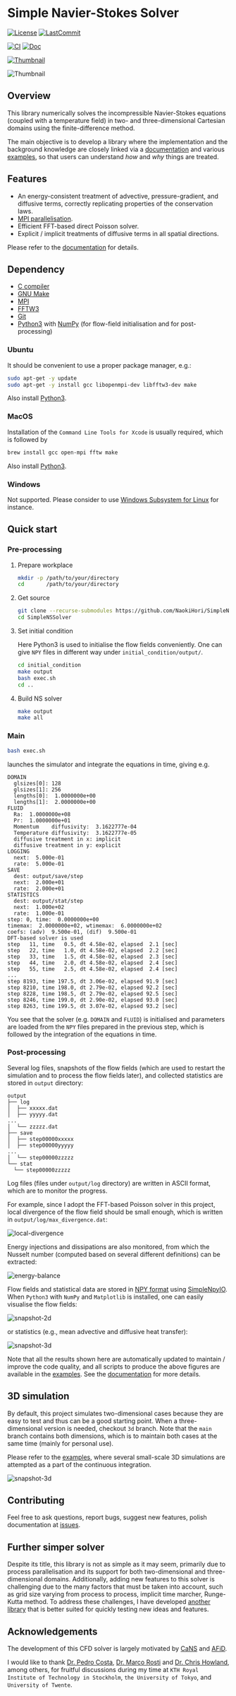 # Simple Navier-Stokes Solver

[![License](https://img.shields.io/github/license/NaokiHori/SimpleNSSolver)](https://opensource.org/license/MIT) 
[![LastCommit](https://img.shields.io/github/last-commit/NaokiHori/SimpleNSSolver/main)](https://github.com/NaokiHori/SimpleNSSolver/commits/main)

[![CI](https://github.com/NaokiHori/SimpleNSSolver/actions/workflows/ci.yml/badge.svg)](https://github.com/NaokiHori/SimpleNSSolver/actions/workflows/ci.yml)
[![Doc](https://github.com/NaokiHori/SimpleNSSolver/actions/workflows/documentation.yml/badge.svg)](https://naokihori.github.io/SimpleNSSolver)

[![Thumbnail](https://github.com/NaokiHori/SimpleNSSolver/blob/main/docs/source/thumbnail.gif)](https://youtu.be/WUfq8PcEhpU)

![Thumbnail](https://github.com/NaokiHori/SimpleNSSolver/blob/main/docs/source/snapshot3d.png)

## Overview

This library numerically solves the incompressible Navier-Stokes equations (coupled with a temperature field) in two- and three-dimensional Cartesian domains using the finite-difference method.

The main objective is to develop a library where the implementation and the background knowledge are closely linked via a [documentation](https://naokihori.github.io/SimpleNSSolver) and various [examples](https://naokihori.github.io/SimpleNSSolver/examples/main.html), so that users can understand *how* and *why* things are treated.

## Features

- An energy-consistent treatment of advective, pressure-gradient, and diffusive terms, correctly replicating properties of the conservation laws.
- [MPI parallelisation](https://github.com/NaokiHori/SimpleDecomp).
- Efficient FFT-based direct Poisson solver.
- Explicit / implicit treatments of diffusive terms in all spatial directions.

Please refer to the [documentation](https://naokihori.github.io/SimpleNSSolver) for details.

## Dependency

- [C compiler](https://gcc.gnu.org)
- [GNU Make](https://www.gnu.org/software/make/)
- [MPI](https://www.open-mpi.org)
- [FFTW3](https://www.fftw.org)
- [Git](https://git-scm.com)
- [Python3](https://www.python.org) with [NumPy](https://numpy.org) (for flow-field initialisation and for post-processing)

### Ubuntu

It should be convenient to use a proper package manager, e.g.:

```bash
sudo apt-get -y update
sudo apt-get -y install gcc libopenmpi-dev libfftw3-dev make
```

Also install [Python3](https://www.python.org/downloads/).

### MacOS

Installation of the `Command Line Tools for Xcode` is usually required, which is followed by

```bash
brew install gcc open-mpi fftw make
```

Also install [Python3](https://www.python.org/downloads/).

### Windows

Not supported.
Please consider to use [Windows Subsystem for Linux](https://learn.microsoft.com/en-us/windows/wsl/) for instance.

## Quick start

### Pre-processing

1. Prepare workplace

    ```bash
    mkdir -p /path/to/your/directory
    cd       /path/to/your/directory
    ```

1. Get source

    ```bash
    git clone --recurse-submodules https://github.com/NaokiHori/SimpleNSSolver
    cd SimpleNSSolver
    ```

1. Set initial condition

    Here Python3 is used to initialise the flow fields conveniently.
    One can give `NPY` files in different way under `initial_condition/output/`.

    ```bash
    cd initial_condition
    make output
    bash exec.sh
    cd ..
    ```

1. Build NS solver

    ```bash
    make output
    make all
    ```

### Main

```bash
bash exec.sh
```

launches the simulator and integrate the equations in time, giving e.g.

```
DOMAIN
  glsizes[0]: 128
  glsizes[1]: 256
  lengths[0]:  1.0000000e+00
  lengths[1]:  2.0000000e+00
FLUID
  Ra:  1.0000000e+08
  Pr:  1.0000000e+01
  Momentum    diffusivity:  3.1622777e-04
  Temperature diffusivity:  3.1622777e-05
  diffusive treatment in x: implicit
  diffusive treatment in y: explicit
LOGGING
  next:  5.000e-01
  rate:  5.000e-01
SAVE
  dest: output/save/step
  next:  2.000e+01
  rate:  2.000e+01
STATISTICS
  dest: output/stat/step
  next:  1.000e+02
  rate:  1.000e-01
step: 0, time:  0.0000000e+00
timemax:  2.0000000e+02, wtimemax:  6.0000000e+02
coefs: (adv)  9.500e-01, (dif)  9.500e-01
DFT-based solver is used
step   11, time   0.5, dt 4.58e-02, elapsed  2.1 [sec]
step   22, time   1.0, dt 4.58e-02, elapsed  2.2 [sec]
step   33, time   1.5, dt 4.58e-02, elapsed  2.3 [sec]
step   44, time   2.0, dt 4.58e-02, elapsed  2.4 [sec]
step   55, time   2.5, dt 4.58e-02, elapsed  2.4 [sec]
...
step 8193, time 197.5, dt 3.06e-02, elapsed 91.9 [sec]
step 8210, time 198.0, dt 2.79e-02, elapsed 92.2 [sec]
step 8228, time 198.5, dt 2.79e-02, elapsed 92.5 [sec]
step 8246, time 199.0, dt 2.90e-02, elapsed 93.0 [sec]
step 8263, time 199.5, dt 3.07e-02, elapsed 93.2 [sec]
```

You see that the solver (e.g. `DOMAIN` and `FLUID`) is initialised and parameters are loaded from the `NPY` files prepared in the previous step, which is followed by the integration of the equations in time.

### Post-processing

Several log files, snapshots of the flow fields (which are used to restart the simulation and to process the flow fields later), and collected statistics are stored in `output` directory:

```
output
├── log
│  ├── xxxxx.dat
│  ├── yyyyy.dat
...
│  └── zzzzz.dat
├── save
│  ├── step00000xxxxx
│  ├── step00000yyyyy
...
│  └── step00000zzzzz
└── stat
  └── step00000zzzzz
```

Log files (files under `output/log` directory) are written in ASCII format, which are to monitor the progress.

For example, since I adopt the FFT-based Poisson solver in this project, local divergence of the flow field should be small enough, which is written in `output/log/max_divergence.dat`:

![local-divergence](https://raw.githubusercontent.com/NaokiHori/SimpleNSSolver/artifacts/artifacts/typical-2d/divergence.png)

Energy injections and dissipations are also monitored, from which the Nusselt number (computed based on several different definitions) can be extracted:

![energy-balance](https://raw.githubusercontent.com/NaokiHori/SimpleNSSolver/artifacts/artifacts/typical-2d/nusselt_time.png)

Flow fields and statistical data are stored in [NPY format](https://numpy.org/doc/stable/reference/generated/numpy.lib.format.html) using [SimpleNpyIO](https://github.com/NaokiHori/SimpleNpyIO).
When `Python3` with `NumPy` and `Matplotlib` is installed, one can easily visualise the flow fields:

![snapshot-2d](https://raw.githubusercontent.com/NaokiHori/SimpleNSSolver/artifacts/artifacts/typical-2d/snapshot.png)

or statistics (e.g., mean advective and diffusive heat transfer):

![snapshot-3d](https://raw.githubusercontent.com/NaokiHori/SimpleNSSolver/artifacts/artifacts/typical-2d/nusselt_x.png)

Note that all the results shown here are automatically updated to maintain / improve the code quality, and all scripts to produce the above figures are available in the [examples](https://naokihori.github.io/SimpleNSSolver/examples/main.html).
See the [documentation](https://naokihori.github.io/SimpleNSSolver) for more details.

## 3D simulation

By default, this project simulates two-dimensional cases because they are easy to test and thus can be a good starting point.
When a three-dimensional version is needed, checkout `3d` branch.
Note that the `main` branch contains both dimensions, which is to maintain both cases at the same time (mainly for personal use).

Please refer to the [examples](), where several small-scale 3D simulations are attempted as a part of the continuous integration.

![snapshot-3d](https://raw.githubusercontent.com/NaokiHori/SimpleNSSolver/artifacts/artifacts/typical-3d/snapshot.png)

## Contributing

Feel free to ask questions, report bugs, suggest new features, polish documentation at [issues](https://github.com/NaokiHori/SimpleNSSolver/issues).

## Further simper solver

Despite its title, this library is not as simple as it may seem, primarily due to process parallelisation and its support for both two-dimensional and three-dimensional domains.
Additionally, adding new features to this solver is challenging due to the many factors that must be taken into account, such as grid size varying from process to process, implicit time marcher, Runge-Kutta method.
To address these challenges, I have developed [another library](https://github.com/NaokiHori/VerySimpleNSSolver) that is better suited for quickly testing new ideas and features.

## Acknowledgements

The development of this CFD solver is largely motivated by [CaNS](https://github.com/CaNS-World/CaNS) and [AFiD](https://stevensrjam.github.io/Website/afid.html).

I would like to thank [Dr. Pedro Costa](https://p-costa.github.io), [Dr. Marco Rosti](https://groups.oist.jp/cffu/marco-edoardo-rosti) and [Dr. Chris Howland](https://chowland.github.io), among others, for fruitful discussions during my time at `KTH Royal Institute of Technology in Stockholm`, `the University of Tokyo`, and `University of Twente`.

